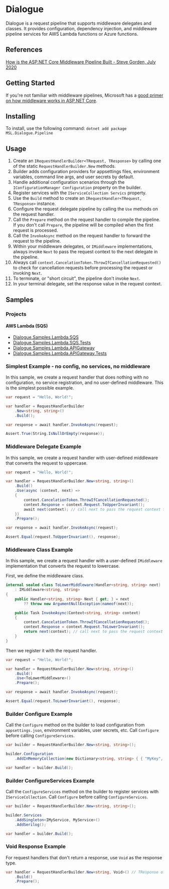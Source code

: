 # Dialogue
Dialogue is a request pipeline that supports middleware delegates and classes. It provides configuration, dependency injection, and middleware pipeline services for AWS Lambda functions or Azure functions.

## References
[How is the ASP.NET Core Middleware Pipeline Built - Steve Gorden, July 2020](https://www.stevejgordon.co.uk/how-is-the-asp-net-core-middleware-pipeline-built)

## Getting Started
If you're not familiar with middleware pipelines, Microsoft has a [good primer on how middleware works in ASP.NET Core](https://learn.microsoft.com/en-us/aspnet/core/fundamentals/middleware/?view=aspnetcore-8.0).

## Installing
To install, use the following command: `dotnet add package MSL.Dialogue.Pipeline`

## Usage
1. Create an `IRequestHandlerBuilder<TRequest, TResponse>` by calling one of the static `RequestHandlerBuilder.New` methods. 
1. Builder adds configuration providers for appsettings files, environment variables, command line args, and user secrets by default.
1. Handle additional configuration scenarios through the  `IConfigurationManager Configuration` property on the builder.
1. Register services with the `IServiceCollection Servics` property.
1. Use the `Build` method to create an `IRequestHandler<TRequest, TResponse>` instance.
1. Configure the request delegate pipeline by calling the `Use` methods on the request handler.
1. Call the `Prepare` method on the request handler to compile the pipeline. If you don't call `Prepare`, the pipeline will be compiled when the first request is processed.
1. Call the `InvokeAsync` method on the request handler to forward the request to the pipeline.
1. Within your middleware delegates, or `IMiddleware` implementations, always invoke `Next` to pass the request context to the next delegate in the pipeline.
1. Always call `context.CancelationToken.ThrowIfCancellationRequested()` to check for cancellation requests before processing the request or invoking `Next`.
1. To terminate, or "short circuit", the pipeline don't invoke `Next`.
1. In your terminal delegate, set the response value in the request context.

## Samples

### Projects
#### AWS Lambda (SQS) 
- [Dialogue.Samples.Lambda.SQS](Sample.AWSLambda.SQS)
- [Dialogue.Samples.Lambda.SQS.Tests](Sample.AWSLambda.SQS.Tests)
- [Dialogue.Samples.Lambda.APIGateway](Sample.AWSLambda.APIGateway)
- [Dialogue.Samples.Lambda.APIGateway.Tests](Sample.AWSLambda.APIGateway.Tests)


### Simplest Example - no config, no services, no middleware
In this sample, we create a request handler that does nothing with no configuration, no service registration, and no user-defined middleware. This is the simplest possible example.
```csharp
var request = "Hello, World!";

var handler = RequestHandlerBuilder
    .New<string, string>()
    .Build();

var response = await handler.InvokeAsync(request);

Assert.True(String.IsNullOrEmpty(response));
```

### Middleware Delegate Example
In this sample, we create a request handler with user-defined middleware that converts the request to uppercase.
```csharp
var request = "Hello, World!";

var handler = RequestHandlerBuilder.New<string, string>()
    .Build()
    .Use(async (context, next) =>
    {
        context.CancelationToken.ThrowIfCancellationRequested();
        context.Response = context.Request.ToUpperInvariant();
        await next(context); // call next to pass the request context to next delegate in the pipeline
    })
    .Prepare();

var response = await handler.InvokeAsync(request);

Assert.Equal(request.ToUpperInvariant(), response);
```


### Middleware Class Example
In this sample, we create a request handler with a user-defined `IMiddleware` implementation that converts the request to lowercase.

First, we define the middleware class.
```csharp
internal sealed class ToLowerMiddleware(Handler<string, string> next)
    : IMiddleware<string, string>
{
    public Handler<string, string> Next { get; } = next
        ?? throw new ArgumentNullException(nameof(next));

    public Task InvokeAsync(Context<string, string> context)
    {
        context.CancelationToken.ThrowIfCancellationRequested();
        context.Response = context.Request.ToLowerInvariant();
        return next(context); // call next to pass the request context to next delegate in the pipeline
    }
}
```

Then we register it with the request handler.
```csharp
var request = "Hello, World!";

var handler = RequestHandlerBuilder.New<string, string>()
    .Build()
    .Use<ToLowerMiddleware>()
    .Prepare();

var response = await handler.InvokeAsync(request);

Assert.Equal(request.ToLowerInvariant(), response);
```

### Builder Configure Example
Call the `Configure` method on the builder to load configuration from `appsettings.json`, environment variables, user secrets, etc.
Call `Configure` before calling `ConfigureServices`.
```csharp
var builder = RequestHandlerBuilder.New<string, string>();

builder.Configuration
    .AddInMemoryCollection(new Dictionary<string, string> { { "MyKey", "MyValue" } });

var handler = builder.Build();
```

### Builder ConfigureServices Example
Call the `ConfigureServices` method on the builder to register services with `IServiceCollection`.
Call `Configure` before calling `ConfigureServices`.
```csharp
var builder = RequestHandlerBuilder.New<string, string>();

builder.Services
    .AddSingleton<IMyService, MyService>()
    .AddSerilog();

var handler = builder.Build();
```

### Void Response Example
For request handlers that don't return a response, use `Void` as the response type.
```csharp
var handler = RequestHandlerBuilder.New<string, Void>() // TResponse of type Void
    .Build()
    .Prepare();
```
